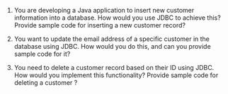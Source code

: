 1. You are developing a Java application to insert new customer information into a database. How would you use JDBC to achieve this? Provide sample code for inserting a new customer record?

2. You want to update the email address of a specific customer in the database using JDBC. How would you do this, and can you provide sample code for it?

3. You need to delete a customer record based on their ID using JDBC. How would you implement this functionality? Provide sample code for deleting a customer ?
